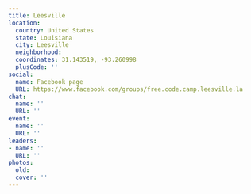 ```yaml
---
title: Leesville
location:
  country: United States
  state: Louisiana
  city: Leesville
  neighborhood: 
  coordinates: 31.143519, -93.260998
  plusCode: ''
social:
  name: Facebook page
  URL: https://www.facebook.com/groups/free.code.camp.leesville.la
chat:
  name: ''
  URL: ''
event:
  name: ''
  URL: ''
leaders:
- name: ''
  URL: ''
photos:
  old: 
  cover: ''
---
```


